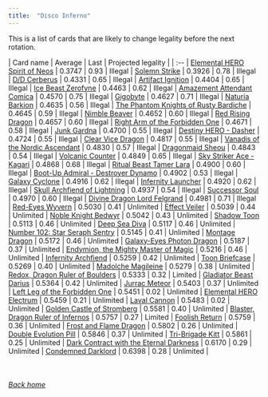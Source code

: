 ```yaml
---
title:  "Disco Inferno"
---
```


This is a list of cards that are likely to change legality before the next rotation.

| Card name | Average | Last | Projected legality |
| :-- |
[Elemental HERO Spirit of Neos](https://db.ygoprodeck.com/card/?search=Elemental%20HERO%20Spirit%20of%20Neos) | 0.3747 | 0.93 | Illegal |
[Solemn Strike](https://db.ygoprodeck.com/card/?search=Solemn%20Strike) | 0.3926 | 0.78 | Illegal |
[D/D Cerberus](https://db.ygoprodeck.com/card/?search=D/D%20Cerberus) | 0.4331 | 0.65 | Illegal |
[Artifact Ignition](https://db.ygoprodeck.com/card/?search=Artifact%20Ignition) | 0.4404 | 0.65 | Illegal |
[Ice Beast Zerofyne](https://db.ygoprodeck.com/card/?search=Ice%20Beast%20Zerofyne) | 0.4463 | 0.62 | Illegal |
[Amazement Attendant Comica](https://db.ygoprodeck.com/card/?search=Amazement%20Attendant%20Comica) | 0.4570 | 0.75 | Illegal |
[Gigobyte](https://db.ygoprodeck.com/card/?search=Gigobyte) | 0.4627 | 0.71 | Illegal |
[Naturia Barkion](https://db.ygoprodeck.com/card/?search=Naturia%20Barkion) | 0.4635 | 0.56 | Illegal |
[The Phantom Knights of Rusty Bardiche](https://db.ygoprodeck.com/card/?search=The%20Phantom%20Knights%20of%20Rusty%20Bardiche) | 0.4645 | 0.59 | Illegal |
[Nimble Beaver](https://db.ygoprodeck.com/card/?search=Nimble%20Beaver) | 0.4652 | 0.60 | Illegal |
[Red Rising Dragon](https://db.ygoprodeck.com/card/?search=Red%20Rising%20Dragon) | 0.4657 | 0.60 | Illegal |
[Right Arm of the Forbidden One](https://db.ygoprodeck.com/card/?search=Right%20Arm%20of%20the%20Forbidden%20One) | 0.4671 | 0.58 | Illegal |
[Junk Gardna](https://db.ygoprodeck.com/card/?search=Junk%20Gardna) | 0.4700 | 0.55 | Illegal |
[Destiny HERO - Dasher](https://db.ygoprodeck.com/card/?search=Destiny%20HERO%20-%20Dasher) | 0.4724 | 0.55 | Illegal |
[Clear Vice Dragon](https://db.ygoprodeck.com/card/?search=Clear%20Vice%20Dragon) | 0.4817 | 0.55 | Illegal |
[Vanadis of the Nordic Ascendant](https://db.ygoprodeck.com/card/?search=Vanadis%20of%20the%20Nordic%20Ascendant) | 0.4830 | 0.57 | Illegal |
[Dragonmaid Sheou](https://db.ygoprodeck.com/card/?search=Dragonmaid%20Sheou) | 0.4843 | 0.54 | Illegal |
[Volcanic Counter](https://db.ygoprodeck.com/card/?search=Volcanic%20Counter) | 0.4849 | 0.65 | Illegal |
[Sky Striker Ace - Kagari](https://db.ygoprodeck.com/card/?search=Sky%20Striker%20Ace%20-%20Kagari) | 0.4868 | 0.68 | Illegal |
[Ritual Beast Tamer Lara](https://db.ygoprodeck.com/card/?search=Ritual%20Beast%20Tamer%20Lara) | 0.4900 | 0.60 | Illegal |
[Boot-Up Admiral - Destroyer Dynamo](https://db.ygoprodeck.com/card/?search=Boot-Up%20Admiral%20-%20Destroyer%20Dynamo) | 0.4902 | 0.53 | Illegal |
[Galaxy Cyclone](https://db.ygoprodeck.com/card/?search=Galaxy%20Cyclone) | 0.4916 | 0.62 | Illegal |
[Infernity Launcher](https://db.ygoprodeck.com/card/?search=Infernity%20Launcher) | 0.4920 | 0.62 | Illegal |
[Skull Archfiend of Lightning](https://db.ygoprodeck.com/card/?search=Skull%20Archfiend%20of%20Lightning) | 0.4937 | 0.54 | Illegal |
[Successor Soul](https://db.ygoprodeck.com/card/?search=Successor%20Soul) | 0.4970 | 0.60 | Illegal |
[Divine Dragon Lord Felgrand](https://db.ygoprodeck.com/card/?search=Divine%20Dragon%20Lord%20Felgrand) | 0.4981 | 0.71 | Illegal |
[Red-Eyes Wyvern](https://db.ygoprodeck.com/card/?search=Red-Eyes%20Wyvern) | 0.5030 | 0.41 | Unlimited |
[Effect Veiler](https://db.ygoprodeck.com/card/?search=Effect%20Veiler) | 0.5039 | 0.44 | Unlimited |
[Noble Knight Bedwyr](https://db.ygoprodeck.com/card/?search=Noble%20Knight%20Bedwyr) | 0.5042 | 0.43 | Unlimited |
[Shadow Toon](https://db.ygoprodeck.com/card/?search=Shadow%20Toon) | 0.5113 | 0.46 | Unlimited |
[Deep Sea Diva](https://db.ygoprodeck.com/card/?search=Deep%20Sea%20Diva) | 0.5117 | 0.46 | Unlimited |
[Number 102: Star Seraph Sentry](https://db.ygoprodeck.com/card/?search=Number%20102:%20Star%20Seraph%20Sentry) | 0.5145 | 0.41 | Unlimited |
[Montage Dragon](https://db.ygoprodeck.com/card/?search=Montage%20Dragon) | 0.5172 | 0.46 | Unlimited |
[Galaxy-Eyes Photon Dragon](https://db.ygoprodeck.com/card/?search=Galaxy-Eyes%20Photon%20Dragon) | 0.5187 | 0.37 | Unlimited |
[Endymion, the Mighty Master of Magic](https://db.ygoprodeck.com/card/?search=Endymion,%20the%20Mighty%20Master%20of%20Magic) | 0.5216 | 0.46 | Unlimited |
[Infernity Archfiend](https://db.ygoprodeck.com/card/?search=Infernity%20Archfiend) | 0.5259 | 0.42 | Unlimited |
[Toon Briefcase](https://db.ygoprodeck.com/card/?search=Toon%20Briefcase) | 0.5269 | 0.40 | Unlimited |
[Madolche Magileine](https://db.ygoprodeck.com/card/?search=Madolche%20Magileine) | 0.5279 | 0.38 | Unlimited |
[Redox, Dragon Ruler of Boulders](https://db.ygoprodeck.com/card/?search=Redox,%20Dragon%20Ruler%20of%20Boulders) | 0.5333 | 0.32 | Limited |
[Gladiator Beast Darius](https://db.ygoprodeck.com/card/?search=Gladiator%20Beast%20Darius) | 0.5364 | 0.42 | Unlimited |
[Jurrac Meteor](https://db.ygoprodeck.com/card/?search=Jurrac%20Meteor) | 0.5403 | 0.37 | Unlimited |
[Left Leg of the Forbidden One](https://db.ygoprodeck.com/card/?search=Left%20Leg%20of%20the%20Forbidden%20One) | 0.5451 | 0.02 | Unlimited |
[Elemental HERO Electrum](https://db.ygoprodeck.com/card/?search=Elemental%20HERO%20Electrum) | 0.5459 | 0.21 | Unlimited |
[Laval Cannon](https://db.ygoprodeck.com/card/?search=Laval%20Cannon) | 0.5483 | 0.02 | Unlimited |
[Golden Castle of Stromberg](https://db.ygoprodeck.com/card/?search=Golden%20Castle%20of%20Stromberg) | 0.5581 | 0.40 | Unlimited |
[Blaster, Dragon Ruler of Infernos](https://db.ygoprodeck.com/card/?search=Blaster,%20Dragon%20Ruler%20of%20Infernos) | 0.5757 | 0.27 | Limited |
[Foolish Return](https://db.ygoprodeck.com/card/?search=Foolish%20Return) | 0.5759 | 0.36 | Unlimited |
[Frost and Flame Dragon](https://db.ygoprodeck.com/card/?search=Frost%20and%20Flame%20Dragon) | 0.5802 | 0.26 | Unlimited |
[Double Evolution Pill](https://db.ygoprodeck.com/card/?search=Double%20Evolution%20Pill) | 0.5846 | 0.37 | Unlimited |
[Tri-Brigade Kitt](https://db.ygoprodeck.com/card/?search=Tri-Brigade%20Kitt) | 0.5861 | 0.25 | Unlimited |
[Dark Contract with the Eternal Darkness](https://db.ygoprodeck.com/card/?search=Dark%20Contract%20with%20the%20Eternal%20Darkness) | 0.6170 | 0.29 | Unlimited |
[Condemned Darklord](https://db.ygoprodeck.com/card/?search=Condemned%20Darklord) | 0.6398 | 0.28 | Unlimited |

<br>

###### [Back home](index)